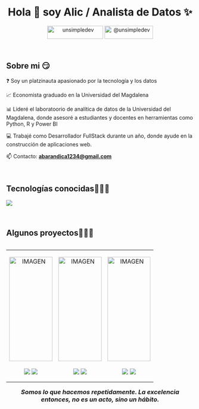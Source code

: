 <h1 align="center">Hola 👋 soy Alic / Analista de Datos ✨ </h1> 

<p align="center">
<a href="https://www.linkedin.com/in/alic-barandica/" target="blank"><img align="center" width="150" height="35" src="https://img.shields.io/badge/LinkedIn-0077B5?style=for-the-badge&logo=linkedin&logoColor=white" alt="unsimpledev"/></a>
<a href = "mailto:abarandica1234@gmail.com" target="blank"><img align="center" width="130" height="35" src="https://img.shields.io/badge/Gmail-D14836?style=for-the-badge&logo=gmail&logoColor=white" alt="@unsimpledev"  /></a>  
</p>
<br>
<h2>Sobre mi 😏</h2>
<!--Intro start-->

<p align="left">

❓ Soy un platzinauta apasionado por la tecnología y los datos
  
📈 Economista graduado en la Universidad del Magdalena

📊 Lideré el laboratoorio de analítica de datos de la Universidad del Magdalena, donde asesoré a estudiantes y docentes en herramientas como Python, R y Power BI

💻 Trabajé como Desarrollador FullStack durante un año, donde ayude en la construcción de aplicaciones web.

📫 Contacto: **abarandica1234@gmail.com**
<!--Intro end-->
  </p>
<br>

<h2 >Tecnologías conocidas👨🏻‍💻</h2>
<!--tech stack icons-->
<p align="left">
  <a href="https://skillicons.dev">
    <img src="https://skillicons.dev/icons?i=python,r,css,html,js,typescript,nodejs,react,express,mysql,postgresql,git,github,docker,postman,vscode&perline=12" />
  </a>
</p>
<br>
<!-------------------------->
<div id="proyectos">
<h2 >Algunos proyectos👨🏻‍💻</h2>

<table align="left" >
  
  <tr border="none">
    <td width="25%" align="center">
      <p align="center">
       <a href="https://app.powerbi.com/view?r=eyJrIjoiMzFiYWYxZjYtMjBmNi00ZGJjLTljODItNDg5YzYzNjNjNTUwIiwidCI6ImZkNjljZTFiLTIwYzYtNDJlYy1iNTRlLTZkMWIzODcwYWM2ZSIsImMiOjR9" title="Go to Source">
          <img align="center" width=100% height="280" src="https://github.com/user-attachments/assets/d28d892b-2157-4a8a-b753-e2c1e9944b4f" alt="IMAGEN" /></a>
        </p>
      <p align="center">
        <a href="https://github.com/Alicbm/cepal_scraping" target="blank"><img align="center" src="https://img.shields.io/badge/GitHub-100000?style=for-the-badge&logo=github&logoColor=white" /></a>
        <a href="https://www.linkedin.com/feed/update/urn:li:activity:7279290251473256448/" target="blank"><img align="center" src="https://img.shields.io/badge/LinkedIn-0077B5?style=for-the-badge&logo=linkedin&logoColor=white"/></a>
      </p> 
    </td>
    <td width="25%" align="center">
      <p align="center">
       <a href="https://app.powerbi.com/view?r=eyJrIjoiNWFjMTczZDctZDQ4YS00YzkxLTg1M2UtYzRhYTBiYTM3YTMxIiwidCI6ImZkNjljZTFiLTIwYzYtNDJlYy1iNTRlLTZkMWIzODcwYWM2ZSIsImMiOjR9" title="Go to Source">
          <img align="center" width=100% height="280" src="https://github.com/user-attachments/assets/2ca828c3-e6db-48d1-81dd-34bbb5425bb0" alt="IMAGEN" /></a>
        </p>
      <p align="center">
        <a href="https://app.powerbi.com/view?r=eyJrIjoiNWFjMTczZDctZDQ4YS00YzkxLTg1M2UtYzRhYTBiYTM3YTMxIiwidCI6ImZkNjljZTFiLTIwYzYtNDJlYy1iNTRlLTZkMWIzODcwYWM2ZSIsImMiOjR9" target="blank"><img align="center" src="https://img.shields.io/badge/GitHub-100000?style=for-the-badge&logo=github&logoColor=white" /></a>
        <a href="https://www.linkedin.com/feed/update/urn:li:activity:7257365348205694976/" target="blank"><img align="center" src="https://img.shields.io/badge/LinkedIn-0077B5?style=for-the-badge&logo=linkedin&logoColor=white"/></a>
      </p> 
    </td>

  <td width="25%" align="center">
      <p align="center">
       <a href="https://github.com/Alicbm/data-exploration/" title="Go to Source">
          <img align="center" width=100% height="280" src="https://github.com/user-attachments/assets/b076c418-21bb-4093-9a4b-1a5970d3a8cf" alt="IMAGEN" /></a>
        </p>
      <p align="center">
        <a href="https://github.com/Alicbm/data-exploration/" target="blank"><img align="center" src="https://img.shields.io/badge/GitHub-100000?style=for-the-badge&logo=github&logoColor=white" /></a>
        <a href="https://www.linkedin.com/feed/update/urn:li:activity:7235277571158913024/" target="blank"><img align="center" src="https://img.shields.io/badge/LinkedIn-0077B5?style=for-the-badge&logo=linkedin&logoColor=white"/></a>
      </p>       
    </td>

  
</tr>
</table>
  </div>
<br>
<br><br>
<br>
<br><br><br>
<br><br>

  </p>
</div>

<br><br>
<br><br>
<br><br>

<h3 align="center">
  <i>Somos lo que hacemos repetidamente. La excelencia entonces, no es un acto, sino un hábito.</i>
<h3>
